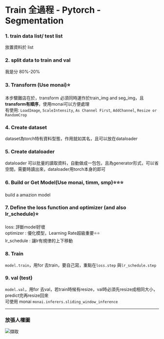 # Train 全過程 - Pytorch - Segmentation

###  1. train data list/ test list
放置資料於 list

###  2. split data to train and val
我是分 80%-20%

###  3. Transform (Use monai)⭐
本步驟難店在於，transform 必須同時運作於train_img and seg_img，且**transform有順序**，使用monai可以方便處理 \
有使用: `LoadImage`, `ScaleIntensity`, `As Channel First`, `AddChannel`, `Resize or RandomCrop`

###  4. Create dataset
dataset為torch特有資料型態，作用就如其名，且可以放在dataloader

###  5. Create dataloader
dataloader 可以批量的讀取資料，自動做成一包包，且為generator形式，可以省空間，需要時讀出來，dataloader用torch本身的即可

###  6. Build or Get Model(Use monai, timm, smp)⭐⭐⭐
build a amazion model

###  7. Define the loss function and optimizer (and also lr_schedule)⭐
loss: 評斷model好壞 \
optimizer : 優化模型，Learning Rate超級重要⭐⭐ \
lr_schedule : 讓lr有規律的上下移動

###  8. Train
`model.train`，用for 去train，要自己寫，重點在`loss.step` 與`lr_schedule.step`

###  9. val (test)
`model.val`，用for 去val，若train時候有resize，val時必須先resize成相同大小，predict完再resize回來 \
可使用 monai `monai.inferers.sliding_window_inference`

---
### 放張人權圖

![擷取](https://user-images.githubusercontent.com/101493861/168558981-fcf7f9d1-127c-4b45-8f14-303c8d0f0f97.JPG)

